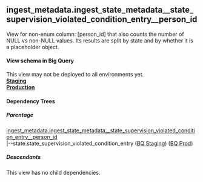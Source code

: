 ## ingest_metadata.ingest_state_metadata__state_supervision_violated_condition_entry__person_id
View for non-enum column: [person_id]
 that also counts the number of NULL vs non-NULL values. Its results are split by state
 and by whether it is a placeholder object.

#### View schema in Big Query
This view may not be deployed to all environments yet.<br/>
[**Staging**](https://console.cloud.google.com/bigquery?pli=1&p=recidiviz-staging&page=table&project=recidiviz-staging&d=ingest_metadata&t=ingest_state_metadata__state_supervision_violated_condition_entry__person_id)
<br/>
[**Production**](https://console.cloud.google.com/bigquery?pli=1&p=recidiviz-123&page=table&project=recidiviz-123&d=ingest_metadata&t=ingest_state_metadata__state_supervision_violated_condition_entry__person_id)
<br/>

#### Dependency Trees

##### Parentage
[ingest_metadata.ingest_state_metadata\__state_supervision_violated_condition_entry\__person_id](../ingest_metadata/ingest_state_metadata__state_supervision_violated_condition_entry__person_id.md) <br/>
|--state.state_supervision_violated_condition_entry ([BQ Staging](https://console.cloud.google.com/bigquery?pli=1&p=recidiviz-staging&page=table&project=recidiviz-staging&d=state&t=state_supervision_violated_condition_entry)) ([BQ Prod](https://console.cloud.google.com/bigquery?pli=1&p=recidiviz-123&page=table&project=recidiviz-123&d=state&t=state_supervision_violated_condition_entry)) <br/>


##### Descendants
This view has no child dependencies.
